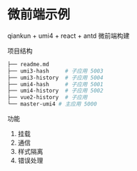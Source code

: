 # 微前端示例

qiankun + umi4 + react + antd 微前端构建

项目结构

```bash
├── readme.md
├── umi3-hash     # 子应用 5003
├── umi3-history  # 子应用 5004
├── umi4-hash     # 子应用 5001
├── umi4-history  # 子应用 5002
├── vue2-history  # 子应用
└── master-umi4 # 主应用 5000
```

功能

1. 挂载
2. 通信
3. 样式隔离
4. 错误处理
